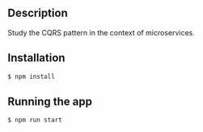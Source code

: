 
## Description

Study the CQRS pattern in the context of microservices.

## Installation

```bash
$ npm install
```

## Running the app

```bash
$ npm run start
```


